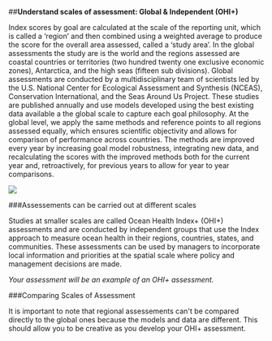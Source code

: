 ##**Understand scales of assessment: Global & Independent (OHI+)**Index scores by goal are calculated at the scale of the reporting unit, which is called a ‘region’ and then combined using a weighted average to produce the score for the overall area assessed, called a ‘study area’. In the global assessments the study are is the world and the regions assessed are coastal countries or territories (two hundred twenty one exclusive economic zones), Antarctica, and the high seas (fifteen sub divisions). Global assessments are conducted by a multidisciplinary team of scientists led by the U.S. National Center for Ecological Assessment and Synthesis (NCEAS), Conservation International, and the Seas Around Us Project. These studies are published annually and use models developed using the best existing data available a the global scale to capture each goal philosophy. At the global level, we apply the same methods and reference points to all regions assessed equally, which ensures scientific objectivity and allows for comparison of performance across countries. The methods are improved every year by increasing goal model robustness, integrating new data, and recalculating the scores with the improved methods both for the current year and, retroactively, for previous years to allow for year to year comparisons.![](./Figures/Figure_scale.png)###Assessements can be carried out at different scalesStudies at smaller scales are called Ocean Health Index+ (OHI+) assessments and are conducted by independent groups that use the Index approach to measure ocean health in their regions, countries, states, and communities. These assessments can be used by managers to incorporate local information and priorities at the spatial scale where policy and management decisions are made.*Your assessment will be an example of an OHI+ assessment.*###Comparing Scales of AssessmentIt is important to note that regional assessements can't be compared directly to the global ones because the models and data are different. This should allow you to be creative as you develop your OHI+ assessment.